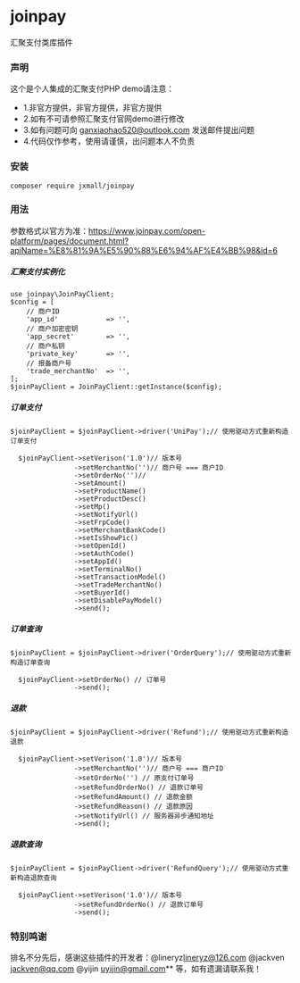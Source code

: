 # joinpay

汇聚支付类库插件

### 声明

这个是个人集成的汇聚支付PHP demo请注意：

- 1.非官方提供，非官方提供，非官方提供
- 2.如有不可请参照汇聚支付官网demo进行修改
- 3.如有问题可向 [ganxiaohao520@outlook.com](ganxiaohao520@outlook.com) 发送邮件提出问题
- 4.代码仅作参考，使用请谨慎，出问题本人不负责

### 安装

```
composer require jxmall/joinpay
```

### 用法

参数格式以官方为准：https://www.joinpay.com/open-platform/pages/document.html?apiName=%E8%81%9A%E5%90%88%E6%94%AF%E4%BB%98&id=6

##### 汇聚支付实例化

```
use joinpay\JoinPayClient;
$config = [
	// 商户ID
    'app_id'            => '',
    // 商户加密密钥
    'app_secret'        => '',
    // 商户私钥
    'private_key'       => '',
    // 报备商户号
    'trade_merchantNo'  => '',
];
$joinPayClient = JoinPayClient::getInstance($config);
```

##### 订单支付

```
$joinPayClient = $joinPayClient->driver('UniPay');// 使用驱动方式重新构造订单支付

  $joinPayClient->setVerison('1.0')// 版本号
                ->setMerchantNo('')// 商户号 === 商户ID
                ->setOrderNo('')// 
                ->setAmount()
                ->setProductName()
                ->setProductDesc()
                ->setMp()
                ->setNotifyUrl()
                ->setFrpCode()
                ->setMerchantBankCode()
                ->setIsShowPic()
                ->setOpenId()
                ->setAuthCode()
                ->setAppId()
                ->setTerminalNo()
                ->setTransactionModel()
                ->setTradeMerchantNo()
                ->setBuyerId()
                ->setDisablePayModel()
                ->send();
```

##### 订单查询

```
$joinPayClient = $joinPayClient->driver('OrderQuery');// 使用驱动方式重新构造订单查询

  $joinPayClient->setOrderNo() // 订单号
                ->send();
```

##### 退款

```
$joinPayClient = $joinPayClient->driver('Refund');// 使用驱动方式重新构造退款

  $joinPayClient->setVerison('1.0')// 版本号
                ->setMerchantNo('')// 商户号 === 商户ID
                ->setOrderNo('') // 原支付订单号
                ->setRefundOrderNo() // 退款订单号
                ->setRefundAmount() // 退款金额
                ->setRefundReason() // 退款原因
                ->setNotifyUrl() // 服务器异步通知地址
                ->send();
```

##### 退款查询

```
$joinPayClient = $joinPayClient->driver('RefundQuery');// 使用驱动方式重新构造退款查询

  $joinPayClient->setVerison('1.0')// 版本号
  				->setRefundOrderNo() // 退款订单号
                ->send();
```



### 特别鸣谢

排名不分先后，感谢这些插件的开发者：@lineryz<lineryz@126.com>  @jackven <jackven@qq.com>    @yijin <uyijin@gmail.com>** 等，如有遗漏请联系我！